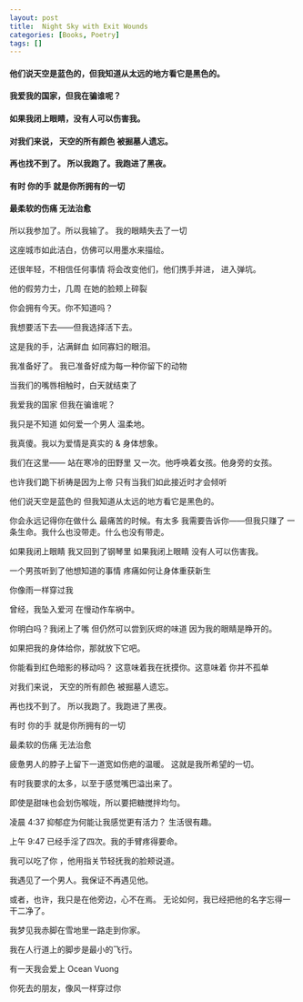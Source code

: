 ```yaml
---
layout: post
title:  Night Sky with Exit Wounds
categories: [Books, Poetry]
tags: []
---
```

#### 他们说天空是蓝色的，但我知道从太远的地方看它是黑色的。
#### 我爱我的国家，但我在骗谁呢？
#### 如果我闭上眼睛，没有人可以伤害我。
#### 对我们来说， 天空的所有颜色 被掘墓人遗忘。
#### 再也找不到了。 所以我跑了。我跑进了黑夜。
#### 有时 你的手 就是你所拥有的一切
#### 最柔软的伤痛 无法治愈
<!-- more -->
所以我参加了。所以我输了。 我的眼睛失去了一切

这座城市如此洁白，仿佛可以用墨水来描绘。

还很年轻，不相信任何事情 将会改变他们，他们携手并进， 进入弹坑。

他的假劳力士，几周 在她的脸颊上碎裂

你会拥有今天。你不知道吗？

我想要活下去——但我选择活下去。

这是我的手，沾满鲜血 如同寡妇的眼泪。

我准备好了。 我已准备好成为每一种你留下的动物

当我们的嘴唇相触时，白天就结束了

我爱我的国家 但我在骗谁呢？

我只是不知道 如何爱一个男人 温柔地。

我真傻。我以为爱情是真实的 & 身体想象。

我们在这里—— 站在寒冷的田野里 又一次。他呼唤着女孩。他身旁的女孩。

也许我们跪下祈祷是因为上帝 只有当我们如此接近时才会倾听

他们说天空是蓝色的 但我知道从太远的地方看它是黑色的。

你会永远记得你在做什么 最痛苦的时候。有太多 我需要告诉你——但我只赚了 一条生命。我什么也没带走。什么也没有带走。

如果我闭上眼睛 我又回到了钢琴里 如果我闭上眼睛 没有人可以伤害我。

一个男孩听到了他想知道的事情 疼痛如何让身体重获新生

你像雨一样穿过我

曾经，我坠入爱河 在慢动作车祸中。

你明白吗？我闭上了嘴 但仍然可以尝到灰烬的味道 因为我的眼睛是睁开的。

如果把我的身体给你，那就放下它吧。

你能看到红色暗影的移动吗？ 这意味着我在抚摸你。这意味着 你并不孤单

对我们来说， 天空的所有颜色 被掘墓人遗忘。

再也找不到了。 所以我跑了。我跑进了黑夜。

有时 你的手 就是你所拥有的一切

最柔软的伤痛 无法治愈

疲惫男人的脖子上留下一道宽如伤疤的温暖。 这就是我所希望的一切。

有时我要求的太多，以至于感觉嘴巴溢出来了。

即使是甜味也会划伤喉咙，所以要把糖搅拌均匀。

凌晨 4:37 抑郁症为何能让我感觉更有活力？ 生活很有趣。

上午 9:47 已经手淫了四次。我的手臂疼得要命。

我可以吃了你 ，他用指关节轻抚我的脸颊说道。

我遇见了一个男人。我保证不再遇见他。

或者，也许，我只是在他旁边，心不在焉。 无论如何，我已经把他的名字忘得一干二净了。

我梦见我赤脚在雪地里一路走到你家。

我在人行道上的脚步是最小的飞行。

有一天我会爱上 Ocean Vuong

你死去的朋友，像风一样穿过你
